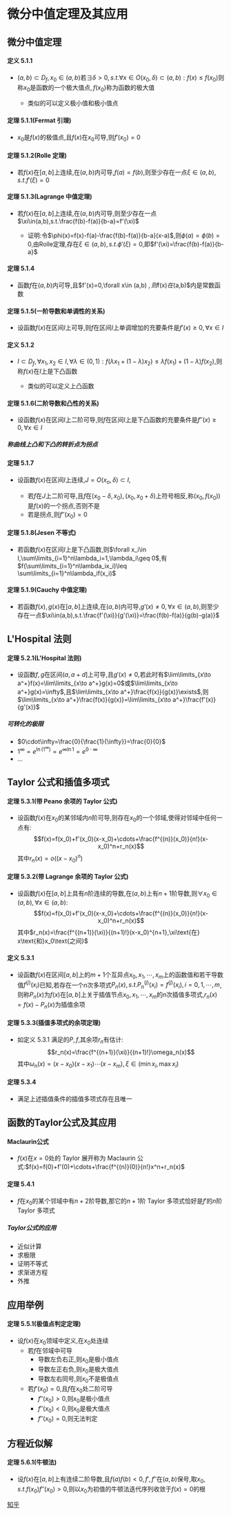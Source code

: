# 微分中值定理及其应用

## 微分中值定理

#### 定义 5.1.1

- $(a,b)\subset D_f,x_0\in (a,b)\text{若}\exists\delta>0,s.t.\forall x\in O(x_0,\delta)\subset (a,b):f(x)\leq f(x_0)\text{则称} x_0\text{是函数的一个极大值点},f(x_0)\text{称为函数的极大值}$
    
    - 类似的可以定义极小值和极小值点

#### 定理 5.1.1(Fermat 引理)

- $x_0$是$f(x)$的极值点,且$f(x)$在$x_0$可导,则$f'(x_0)=0$ 

#### 定理 5.1.2(Rolle 定理)

- 若$f(x)$在$[a,b]$上连续,在$(a,b)$内可导,$f(a)=f(b)$,则至少存在一点$\xi\in(a,b),s.t.f'(\xi)=0$

#### 定理 5.1.3(Lagrange 中值定理)

- 若$f(x)$在$[a,b]$上连续,在$(a,b)$内可导,则至少存在一点$\xi\in(a,b),s.t.\frac{f(b)-f(a)}{b-a}=f'(\xi)$

    - 证明:令$\phi(x)=f(x)-f(a)-\frac{f(b)-f(a)}{b-a}(x-a)$,则$\phi(a)=\phi(b)=0$,由Rolle定理,存在$\xi\in(a,b),s.t.\phi'(\xi)=0$,即$f'(\xi)=\frac{f(b)-f(a)}{b-a}$

#### 定理 5.1.4

- 函数$f$在$(a,b)$内可导,且$f'(x)=0,\forall x\in (a,b) $,则$f(x)$在$(a,b)$内是常数函数

#### 定理 5.1.5(一阶导数和单调性的关系)

- 设函数$f(x)$在区间$I$上可导,则$f$在区间$I$上单调增加的充要条件是$f'(x)\geq 0,\forall x\in I$

#### 定义 5.1.2

- $I\subset D_f,\forall x_1,x_2\in I,\forall\lambda\in (0,1):f(\lambda x_1+(1-\lambda)x_2)\leq \lambda f(x_1)+(1-\lambda)f(x_2)$,则称$f(x)$在$I$上是下凸函数
    
    - 类似的可以定义上凸函数
  

#### 定理 5.1.6(二阶导数和凸性的关系)

- 设函数$f(x)$在区间$I$上二阶可导,则$f$在区间$I$上是下凸函数的充要条件是$f''(x)\geq 0,\forall x\in I$

##### 称曲线上凸和下凸的转折点为拐点

#### 定理 5.1.7

- 设函数$f(x)$在区间$I$上连续,$J=O(x_o,\delta)\subset I$,

    - 若$f$在$J$上二阶可导,且$f$在$(x_0-\delta,x_0),(x_0,x_0+\delta)$上符号相反,称$(x_0,f(x_0))$是$f(x)$的一个拐点,否则不是
    - 若是拐点,则$f''(x_0)=0$
  

#### 定理 5.1.8(Jesen 不等式)

- 若函数$f(x)$在区间$I$上是下凸函数,则$\forall x_i\in I,\sum\limits_{i=1}^n\lambda_i=1,\lambda_i\geq 0$,有$f(\sum\limits_{i=1}^n\lambda_ix_i)\leq \sum\limits_{i=1}^n\lambda_if(x_i)$

#### 定理 5.1.9(Cauchy 中值定理)

- 若函数$f(x),g(x)$在$[a,b]$上连续,在$(a,b)$内可导,$g'(x)\neq 0,\forall x\in (a,b)$,则至少存在一点$\xi\in(a,b),s.t.\frac{f'(\xi)}{g'(\xi)}=\frac{f(b)-f(a)}{g(b)-g(a)}$

## L'Hospital 法则

#### 定理 5.2.1(L'Hospital 法则)
- 设函数$f,g$在区间$(a ,a+d]$上可导,且$g'(x)\neq 0$,若此时有$\lim\limits_{x\to a^+}f(x)=\lim\limits_{x\to a^+}g(x)=0$或$\lim\limits_{x\to a^+}g(x)=\infty$,且$\lim\limits_{x\to a^+}\frac{f(x)}{g(x)}\exists$,则$\lim\limits_{x\to a^+}\frac{f(x)}{g(x)}=\lim\limits_{x\to a^+}\frac{f'(x)}{g'(x)}$

##### 可转化的极限
- $0\cdot\infty=\frac{0}{\frac{1}{\infty}}=\frac{0}{0}$
- $1^\infty=e^{\ln(1^\infty)}=e^{\infty\ln1}=e^{0\cdot\infty}$
- ...


## Taylor 公式和插值多项式
#### 定理 5.3.1(带 Peano 余项的 Taylor 公式)
- 设函数$f(x)$在$x_0$的某邻域内$n$阶可导,则存在$x_0$的一个邻域,使得对邻域中任何一点有:$$f(x)=f(x_0)+f'(x_0)(x-x_0)+\cdots+\frac{f^{(n)}(x_0)}{n!}(x-x_0)^n+r_n(x)$$
    其中$r_n(x)=o((x-x_0)^n)$

#### 定理 5.3.2(带 Lagrange 余项的 Taylor 公式)
- 设函数$f(x)$在$[a,b]$上具有$n$阶连续的导数,在$(a,b)$上有$n+1$阶导数,则$\forall x_0\in (a,b),\forall x\in (a,b)$:$$f(x)=f(x_0)+f'(x_0)(x-x_0)+\cdots+\frac{f^{(n)}(x_0)}{n!}(x-x_0)^n+r_n(x)$$
    其中$r_n(x)=\frac{f^{(n+1)}(\xi)}{(n+1)!}(x-x_0)^{n+1},\xi\text{在} x\text{和}x_0\text{之间}$

#### 定义 5.3.1
- 设函数$f(x)$在区间$[a,b]$上的$m+1$个互异点$x_0,x_1,\cdots,x_m$上的函数值和若干导数值$f^{(j)}(x_i)$已知,若存在一个$n$次多项式$P_n(x),s.t.P_n^{(j)}(x_i)=f^{(j)}(x_i),i=0,1,\cdots,m$,则称$P_n(x)$为$f(x)$在$[a,b]$上关于插值节点$x_0,x_1,\cdots,x_m$的$n$次插值多项式,$r_n(x)=f(x)-P_n(x)$为插值余项

#### 定理 5.3.3(插值多项式的余项定理)
- 如定义 5.3.1 满足的$P,f$,其余项$r_n$有估计:$$r_n(x)=\frac{f^{(n+1)}(\xi)}{(n+1)!}\omega_n(x)$$
    其中$\omega_n(x)=(x-x_0)(x-x_1)\cdots(x-x_m),\xi\in (\min{x_i},\max{x_i})$

#### 定理 5.3.4
- 满足上述插值条件的插值多项式存在且唯一

## 函数的Taylor公式及其应用

#### Maclaurin公式

- $f(x)$在$x=0$处的 Taylor 展开称为 Maclaurin 公式:$f(x)=f(0)+f'(0)+\cdots+\frac{f^{(n)}(0)}{n!}x^n+r_n(x)$

#### 定理 5.4.1
- $f$在$x_0$的某个邻域中有$n+2$阶导数,那它的$n+1$阶 Taylor 多项式恰好是$f'$的$n$阶 Taylor 多项式

##### Taylor公式的应用
- 近似计算
- 求极限
- 证明不等式
- 求渐进方程
- 外推

## 应用举例
#### 定理 5.5.1(极值点判定定理)
- 设$f(x)$在$x_0$领域中定义,在$x_0$处连续
  - 若$f$在邻域中可导
    - 导数左负右正,则$x_0$是极小值点
    - 导数左正右负,则$x_0$是极大值点
    - 导数左右同号,则$x_0$不是极值点
  - 若$f'(x_0)=0$,且$f$在$x_0$处二阶可导
    - $f''(x_0)>0$,则$x_0$是极小值点
    - $f''(x_0)<0$,则$x_0$是极大值点
    - $f''(x_0)=0$,则无法判定
  
## 方程近似解
#### 定理 5.6.1(牛顿法)
- 设$f(x)$在$[a,b]$上有连续二阶导数,且$f(a)f(b)<0,f',f''\text{在}(a,b)\text{保号}$,取$x_0,s.t.f(x_0)f''(x_0)>0$,则以$x_0$为初值的牛顿法迭代序列收敛于$f(x)=0$的根







[知乎](https://zhuanlan.zhihu.com/p/690962318)
